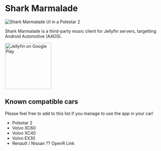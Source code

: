 # Shark Marmalade

![Shark Marmalade UI in a Polestar 2](https://www.bendardenne.be/img/sharkmarmalade.png)

Shark Marmalade is a third-party music client for Jellyfin servers, targetting Android Automotive (AAOS).

<a href="https://play.google.com/store/apps/details?id=be.bendardenne.jellyfin.aaos&pcampaignid=web_shar">
<img width="153" src="https://jellyfin.org/images/store-icons/google-play.png" alt="Jellyfin on Google Play"/>
</a>

## Known compatible cars

Please feel free to add to this list if you manage to use the app in your car! 

- Polestar 2
- Volvo XC60
- Volvo XC40
- Volvo EX30
- Renault / Nissan  ??  OpenR Link
